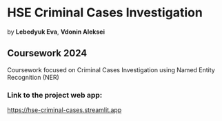 # HSE Criminal Cases Investigation
by **Lebedyuk Eva**, **Vdonin Aleksei**

## Coursework 2024
Coursework focused on Criminal Cases Investigation using Named Entity Recognition (NER)

### Link to the project web app:
https://hse-criminal-cases.streamlit.app

